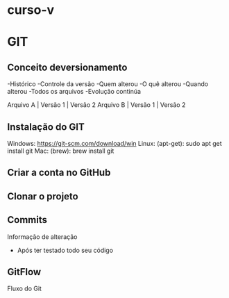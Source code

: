 # curso-v
# GIT
## Conceito deversionamento
-Histórico
-Controle da versão
-Quem alterou
-O quê alterou
-Quando alterou
-Todos os arquivos
-Evolução continúa


Arquivo A | Versão 1 | Versão 2
Arquivo B | Versão 1 | Versão 2

## Instalação do GIT

Windows: https://git-scm.com/download/win
Linux: (apt-get): sudo apt get install git
Mac: (brew): brew install git

## Criar a conta no GitHub

## Clonar o projeto

## Commits
Informação de alteração
- Após ter testado todo seu código

## GitFlow
Fluxo do Git


